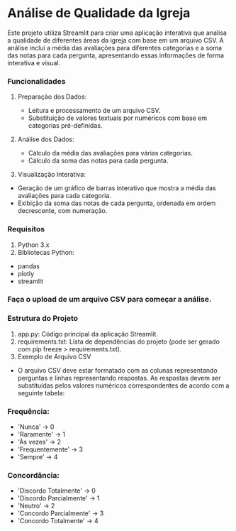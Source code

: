 # Análise de Qualidade da Igreja
Este projeto utiliza Streamlit para criar uma aplicação interativa que analisa a qualidade de diferentes áreas da igreja com base em um arquivo CSV. A análise inclui a média das avaliações para diferentes categorias e a soma das notas para cada pergunta, apresentando essas informações de forma interativa e visual.

### Funcionalidades
1. Preparação dos Dados:
  
    * Leitura e processamento de um arquivo CSV.
    * Substituição de valores textuais por numéricos com base em categorias pré-definidas.
2. Análise dos Dados:
  
    * Cálculo da média das avaliações para várias categorias.
    * Cálculo da soma das notas para cada pergunta.
3. Visualização Interativa:

  * Geração de um gráfico de barras interativo que mostra a média das avaliações para cada categoria.
  * Exibição da soma das notas de cada pergunta, ordenada em ordem decrescente, com numeração.

### Requisitos
1. Python 3.x
2. Bibliotecas Python:
  * pandas
  * plotly
  * streamlit

### Faça o upload de um arquivo CSV para começar a análise.

### Estrutura do Projeto
1. app.py: Código principal da aplicação Streamlit.
2. requirements.txt: Lista de dependências do projeto (pode ser gerado com pip freeze > requirements.txt).
3. Exemplo de Arquivo CSV
 * O arquivo CSV deve estar formatado com as colunas representando perguntas e linhas representando respostas. As respostas devem ser substituídas pelos valores numéricos correspondentes de acordo com a seguinte tabela:

### Frequência:

  * 'Nunca' → 0
  * 'Raramente' → 1
  * 'Às vezes' → 2
  * 'Frequentemente' → 3
  * 'Sempre' → 4
### Concordância:

  * 'Discordo Totalmente' → 0
  * 'Discordo Parcialmente' → 1
  * 'Neutro' → 2
  * 'Concordo Parcialmente' → 3
  * 'Concordo Totalmente' → 4
